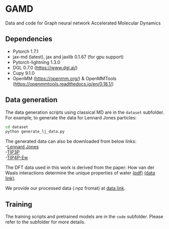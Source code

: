 # GAMD
Data and code for Graph neural network Accelerated Molecular Dynamics

## Dependencies

- Pytorch 1.7.1
- jax-md (latest), jax and jaxlib 0.1.67 (for gpu support)
- Pytorch-lightning 1.3.0
- DGL 0.7.0 (https://www.dgl.ai/)
- Cupy 9.1.0
- OpenMM (https://openmm.org/) & OpenMMTools (https://openmmtools.readthedocs.io/en/0.18.1/)

## Data generation

The data generation scripts using classical MD are in the ```dataset``` subfolder.
For example, to generate the data for Lennard Jones particles:
```bash
cd dataset
python generate_lj_data.py
```
    
The generated data can also be downloaded from below links: </br>
-[Lennard Jones](https://drive.google.com/file/d/1jJdTAnhps1EIHDaBfb893fruaLPJzYKI/view?usp=sharing)  
-[TIP3P](https://drive.google.com/file/d/18uvKVtN8Xm_5w7AJuezFiR1d2AqlHFKn/view?usp=sharing)  
-[TIP4P-Ew](https://drive.google.com/file/d/1jBk78hN4ZPC9x-YXnznUzxFnXnpeKFRi/view?usp=sharing)

The DFT data used in this work is derived from the paper:
How van der Waals interactions determine the unique properties of water [(pdf)](https://www.pnas.org/content/113/30/8368.short) 
[(data link)](https://zenodo.org/record/2634098#.Ygl0QnVKg5k). </br>

We provide our processed data (.npz fromat) at [data link](https://drive.google.com/file/d/1b9P7EvIliGupN9ZIJpMGZzkm4ttG9Ul6/view?usp=sharing).
    
## Training

The training scripts and pretrained models are in the ```code``` subfolder. Please refer to the subfolder for more details.
